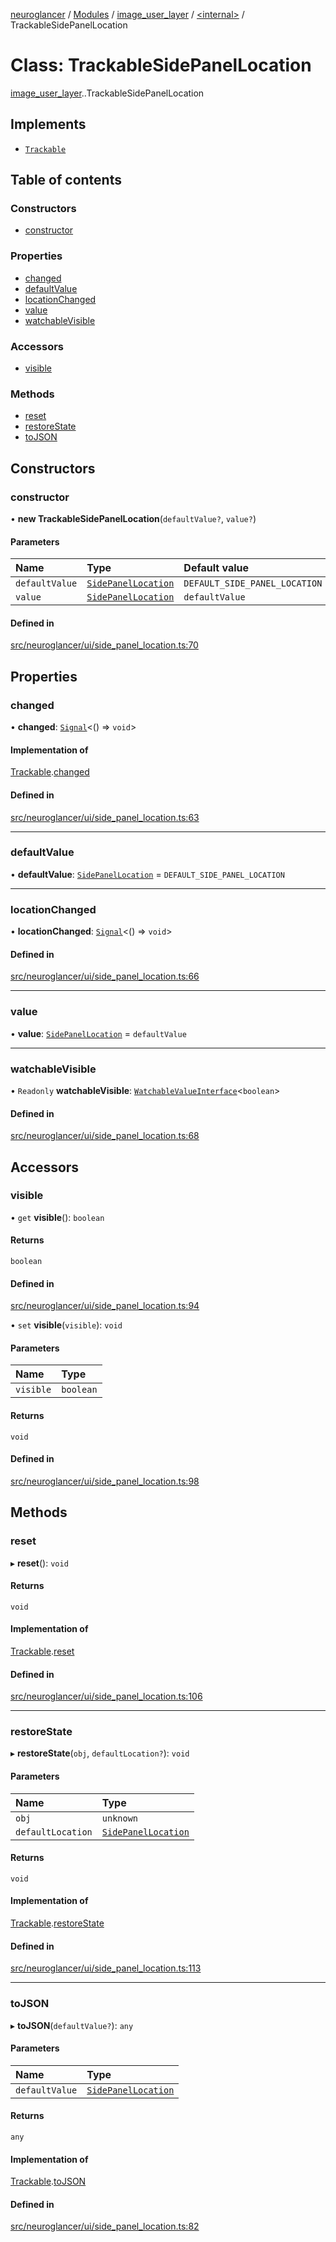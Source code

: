 [neuroglancer](../README.md) / [Modules](../modules.md) / [image\_user\_layer](../modules/image_user_layer.md) / [<internal\>](../modules/image_user_layer._internal_.md) / TrackableSidePanelLocation

# Class: TrackableSidePanelLocation

[image_user_layer](../modules/image_user_layer.md).[<internal>](../modules/image_user_layer._internal_.md).TrackableSidePanelLocation

## Implements

- [`Trackable`](../interfaces/coordinate_transform._internal_.Trackable.md)

## Table of contents

### Constructors

- [constructor](image_user_layer._internal_.TrackableSidePanelLocation.md#constructor)

### Properties

- [changed](image_user_layer._internal_.TrackableSidePanelLocation.md#changed)
- [defaultValue](image_user_layer._internal_.TrackableSidePanelLocation.md#defaultvalue)
- [locationChanged](image_user_layer._internal_.TrackableSidePanelLocation.md#locationchanged)
- [value](image_user_layer._internal_.TrackableSidePanelLocation.md#value)
- [watchableVisible](image_user_layer._internal_.TrackableSidePanelLocation.md#watchablevisible)

### Accessors

- [visible](image_user_layer._internal_.TrackableSidePanelLocation.md#visible)

### Methods

- [reset](image_user_layer._internal_.TrackableSidePanelLocation.md#reset)
- [restoreState](image_user_layer._internal_.TrackableSidePanelLocation.md#restorestate)
- [toJSON](image_user_layer._internal_.TrackableSidePanelLocation.md#tojson)

## Constructors

### constructor

• **new TrackableSidePanelLocation**(`defaultValue?`, `value?`)

#### Parameters

| Name | Type | Default value |
| :------ | :------ | :------ |
| `defaultValue` | [`SidePanelLocation`](../interfaces/image_user_layer._internal_.SidePanelLocation.md) | `DEFAULT_SIDE_PANEL_LOCATION` |
| `value` | [`SidePanelLocation`](../interfaces/image_user_layer._internal_.SidePanelLocation.md) | `defaultValue` |

#### Defined in

[src/neuroglancer/ui/side_panel_location.ts:70](https://github.com/ActiveBrainAtlas2/neuroglancer/blob/540617bc/src/neuroglancer/ui/side_panel_location.ts#L70)

## Properties

### changed

• **changed**: [`Signal`](coordinate_transform._internal_.Signal.md)<() => `void`\>

#### Implementation of

[Trackable](../interfaces/coordinate_transform._internal_.Trackable.md).[changed](../interfaces/coordinate_transform._internal_.Trackable.md#changed)

#### Defined in

[src/neuroglancer/ui/side_panel_location.ts:63](https://github.com/ActiveBrainAtlas2/neuroglancer/blob/540617bc/src/neuroglancer/ui/side_panel_location.ts#L63)

___

### defaultValue

• **defaultValue**: [`SidePanelLocation`](../interfaces/image_user_layer._internal_.SidePanelLocation.md) = `DEFAULT_SIDE_PANEL_LOCATION`

___

### locationChanged

• **locationChanged**: [`Signal`](coordinate_transform._internal_.Signal.md)<() => `void`\>

#### Defined in

[src/neuroglancer/ui/side_panel_location.ts:66](https://github.com/ActiveBrainAtlas2/neuroglancer/blob/540617bc/src/neuroglancer/ui/side_panel_location.ts#L66)

___

### value

• **value**: [`SidePanelLocation`](../interfaces/image_user_layer._internal_.SidePanelLocation.md) = `defaultValue`

___

### watchableVisible

• `Readonly` **watchableVisible**: [`WatchableValueInterface`](../interfaces/trackable_value.WatchableValueInterface.md)<`boolean`\>

#### Defined in

[src/neuroglancer/ui/side_panel_location.ts:68](https://github.com/ActiveBrainAtlas2/neuroglancer/blob/540617bc/src/neuroglancer/ui/side_panel_location.ts#L68)

## Accessors

### visible

• `get` **visible**(): `boolean`

#### Returns

`boolean`

#### Defined in

[src/neuroglancer/ui/side_panel_location.ts:94](https://github.com/ActiveBrainAtlas2/neuroglancer/blob/540617bc/src/neuroglancer/ui/side_panel_location.ts#L94)

• `set` **visible**(`visible`): `void`

#### Parameters

| Name | Type |
| :------ | :------ |
| `visible` | `boolean` |

#### Returns

`void`

#### Defined in

[src/neuroglancer/ui/side_panel_location.ts:98](https://github.com/ActiveBrainAtlas2/neuroglancer/blob/540617bc/src/neuroglancer/ui/side_panel_location.ts#L98)

## Methods

### reset

▸ **reset**(): `void`

#### Returns

`void`

#### Implementation of

[Trackable](../interfaces/coordinate_transform._internal_.Trackable.md).[reset](../interfaces/coordinate_transform._internal_.Trackable.md#reset)

#### Defined in

[src/neuroglancer/ui/side_panel_location.ts:106](https://github.com/ActiveBrainAtlas2/neuroglancer/blob/540617bc/src/neuroglancer/ui/side_panel_location.ts#L106)

___

### restoreState

▸ **restoreState**(`obj`, `defaultLocation?`): `void`

#### Parameters

| Name | Type |
| :------ | :------ |
| `obj` | `unknown` |
| `defaultLocation` | [`SidePanelLocation`](../interfaces/image_user_layer._internal_.SidePanelLocation.md) |

#### Returns

`void`

#### Implementation of

[Trackable](../interfaces/coordinate_transform._internal_.Trackable.md).[restoreState](../interfaces/coordinate_transform._internal_.Trackable.md#restorestate)

#### Defined in

[src/neuroglancer/ui/side_panel_location.ts:113](https://github.com/ActiveBrainAtlas2/neuroglancer/blob/540617bc/src/neuroglancer/ui/side_panel_location.ts#L113)

___

### toJSON

▸ **toJSON**(`defaultValue?`): `any`

#### Parameters

| Name | Type |
| :------ | :------ |
| `defaultValue` | [`SidePanelLocation`](../interfaces/image_user_layer._internal_.SidePanelLocation.md) |

#### Returns

`any`

#### Implementation of

[Trackable](../interfaces/coordinate_transform._internal_.Trackable.md).[toJSON](../interfaces/coordinate_transform._internal_.Trackable.md#tojson)

#### Defined in

[src/neuroglancer/ui/side_panel_location.ts:82](https://github.com/ActiveBrainAtlas2/neuroglancer/blob/540617bc/src/neuroglancer/ui/side_panel_location.ts#L82)
